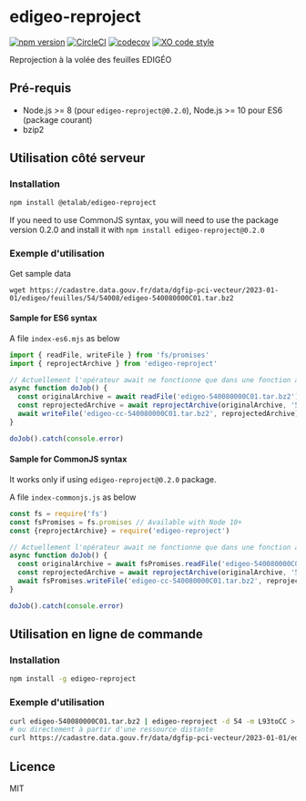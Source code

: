 # edigeo-reproject

[![npm version](https://badge.fury.io/js/edigeo-reproject.svg)](https://badge.fury.io/js/edigeo-reproject)
[![CircleCI](https://img.shields.io/circleci/project/github/etalab/edigeo-reproject/master.svg)](https://circleci.com/gh/etalab/edigeo-reproject/tree/master)
[![codecov](https://codecov.io/gh/etalab/edigeo-reproject/branch/master/graph/badge.svg)](https://codecov.io/gh/etalab/edigeo-reproject)
[![XO code style](https://img.shields.io/badge/code_style-XO-5ed9c7.svg)](https://github.com/sindresorhus/xo)

Reprojection à la volée des feuilles EDIGÉO

## Pré-requis

* Node.js >= 8 (pour `edigeo-reproject@0.2.0`), Node.js >= 10 pour ES6 (package courant)
* bzip2

## Utilisation côté serveur

### Installation

```bash
npm install @etalab/edigeo-reproject
```

If you need to use CommonJS syntax, you will need to use the package version 0.2.0 and install it with `npm install edigeo-reproject@0.2.0`

### Exemple d'utilisation

Get sample data

```
wget https://cadastre.data.gouv.fr/data/dgfip-pci-vecteur/2023-01-01/edigeo/feuilles/54/54008/edigeo-540080000C01.tar.bz2
```

#### Sample for ES6 syntax

A file `index-es6.mjs` as below

```js
import { readFile, writeFile } from 'fs/promises'
import { reprojectArchive } from 'edigeo-reproject'

// Actuellement l'opérateur await ne fonctionne que dans une fonction asynchrone
async function doJob() {
  const originalArchive = await readFile('edigeo-540080000C01.tar.bz2')
  const reprojectedArchive = await reprojectArchive(originalArchive, '54', 'L93toCC') // L93toCC ou CCtoL93
  await writeFile('edigeo-cc-540080000C01.tar.bz2', reprojectedArchive)
}

doJob().catch(console.error)
```


#### Sample for CommonJS syntax

It works only if using `edigeo-reproject@0.2.0` package.

A file `index-commonjs.js` as below

```js
const fs = require('fs')
const fsPromises = fs.promises // Available with Node 10+
const {reprojectArchive} = require('edigeo-reproject')

// Actuellement l'opérateur await ne fonctionne que dans une fonction asynchrone
async function doJob() {
  const originalArchive = await fsPromises.readFile('edigeo-540080000C01.tar.bz2')
  const reprojectedArchive = await reprojectArchive(originalArchive, '54', 'L93toCC') // L93toCC ou CCtoL93
  await fsPromises.writeFile('edigeo-cc-540080000C01.tar.bz2', reprojectedArchive)
}

doJob().catch(console.error)
```

## Utilisation en ligne de commande

### Installation

```bash
npm install -g edigeo-reproject
```

### Exemple d'utilisation

```bash
curl edigeo-540080000C01.tar.bz2 | edigeo-reproject -d 54 -m L93toCC > edigeo-cc-540080000C01.tar.bz2
# ou directement à partir d'une ressource distante
curl https://cadastre.data.gouv.fr/data/dgfip-pci-vecteur/2023-01-01/edigeo/feuilles/54/54008/edigeo-540080000C01.tar.bz2 | edigeo-reproject -d 54 -m L93toCC > edigeo-cc-540080000C01.tar.bz2
```

## Licence

MIT
